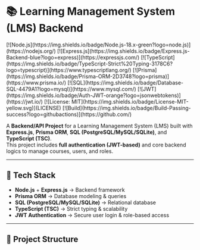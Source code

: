 # 📚 Learning Management System (LMS) Backend  

<p align="left" >
  [![Node.js](https://img.shields.io/badge/Node.js-18.x-green?logo=node.js)](https://nodejs.org/)  
  [![Express.js](https://img.shields.io/badge/Express.js-Backend-blue?logo=express)](https://expressjs.com/)  
  [![TypeScript](https://img.shields.io/badge/TypeScript-Strict%20Typing-3178C6?logo=typescript)](https://www.typescriptlang.org/)  
  [![Prisma](https://img.shields.io/badge/Prisma-ORM-2D3748?logo=prisma)](https://www.prisma.io/)  
  [![SQL](https://img.shields.io/badge/Database-SQL-4479A1?logo=mysql)](https://www.mysql.com/)  
  [![JWT](https://img.shields.io/badge/Auth-JWT-orange?logo=jsonwebtokens)](https://jwt.io/)  
  [![License: MIT](https://img.shields.io/badge/License-MIT-yellow.svg)](LICENSE)  
  [![Build](https://img.shields.io/badge/Build-Passing-success?logo=githubactions)](https://github.com/)  
</p>

A **Backend/API Project** for a Learning Management System (LMS) built with **Express.js**, **Prisma ORM**, **SQL (PostgreSQL/MySQL/SQLite)**, and **TypeScript (TSC)**.  
This project includes **full authentication (JWT-based)** and core backend logics to manage courses, users, and roles.

---

## 🚀 Tech Stack

- **Node.js** + **Express.js** → Backend framework  
- **Prisma ORM** → Database modeling & queries  
- **SQL (PostgreSQL/MySQL/SQLite)** → Relational database  
- **TypeScript (TSC)** → Strict typing & scalability  
- **JWT Authentication** → Secure user login & role-based access  

---

## 📂 Project Structure

